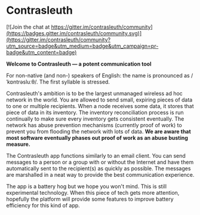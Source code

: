 # Contrasleuth

[![Join the chat at https://gitter.im/contrasleuth/community](https://badges.gitter.im/contrasleuth/community.svg)](https://gitter.im/contrasleuth/community?utm_source=badge&utm_medium=badge&utm_campaign=pr-badge&utm_content=badge)

**Welcome to Contrasleuth &mdash; a potent communication tool**

For non-native (and non-) speakers of English: the name is pronounced as /ˈkɒntrəsluːθ/. The first syllable is stressed.

Contrasleuth's ambition is to be the largest unmanaged wireless ad hoc network in the world. You are allowed to send small, expiring pieces of data to one or multiple recipients. When a node receives some data, it stores that piece of data in its inventory. The inventory reconciliation process is run continually to make sure every inventory gets consistent eventually. The network has abuse prevention mechanisms (currently proof of work) to prevent you from flooding the network with lots of data. **We are aware that most software eventually phases out proof of work as an abuse busting measure.**

The Contrasleuth app functions similarly to an email client. You can send messages to a person or a group with or without the Internet and have them automatically sent to the recipient(s) as quickly as possible. The messages are marshalled in a neat way to provide the best communication experience.

The app is a battery hog but we hope you won't mind. This is still experimental technology. When this piece of tech gets more attention, hopefully the platform will provide some features to improve battery efficiency for this kind of app.
